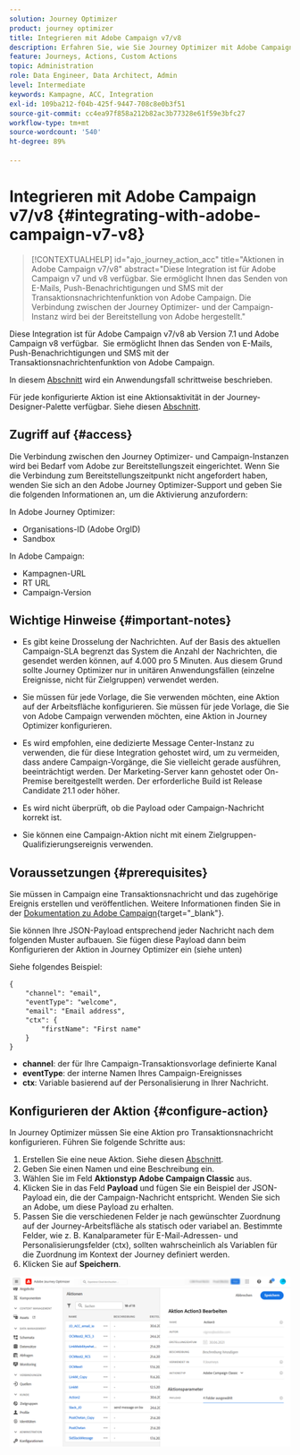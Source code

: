 ```yaml
---
solution: Journey Optimizer
product: journey optimizer
title: Integrieren mit Adobe Campaign v7/v8
description: Erfahren Sie, wie Sie Journey Optimizer mit Adobe Campaign v7/v8 integrieren
feature: Journeys, Actions, Custom Actions
topic: Administration
role: Data Engineer, Data Architect, Admin
level: Intermediate
keywords: Kampagne, ACC, Integration
exl-id: 109ba212-f04b-425f-9447-708c8e0b3f51
source-git-commit: cc4ea97f858a212b82ac3b77328e61f59e3bfc27
workflow-type: tm+mt
source-wordcount: '540'
ht-degree: 89%

---
```


# Integrieren mit Adobe Campaign v7/v8 {#integrating-with-adobe-campaign-v7-v8}

>[!CONTEXTUALHELP]
>id="ajo_journey_action_acc"
>title="Aktionen in Adobe Campaign v7/v8"
>abstract="Diese Integration ist für Adobe Campaign v7 und v8 verfügbar. Sie ermöglicht Ihnen das Senden von E-Mails, Push-Benachrichtigungen und SMS mit der Transaktionsnachrichtenfunktion von Adobe Campaign. Die Verbindung zwischen der Journey Optimizer- und der Campaign-Instanz wird bei der Bereitstellung von Adobe hergestellt."

Diese Integration ist für Adobe Campaign v7/v8 ab Version 7.1 und Adobe Campaign v8 verfügbar.  Sie ermöglicht Ihnen das Senden von E-Mails, Push-Benachrichtigungen und SMS mit der Transaktionsnachrichtenfunktion von Adobe Campaign.

In diesem [Abschnitt](../building-journeys/ajo-ac.md) wird ein Anwendungsfall schrittweise beschrieben.

Für jede konfigurierte Aktion ist eine Aktionsaktivität in der Journey-Designer-Palette verfügbar. Siehe diesen [Abschnitt](../building-journeys/using-adobe-campaign-v7-v8.md).

## Zugriff auf {#access}

Die Verbindung zwischen den Journey Optimizer- und Campaign-Instanzen wird bei Bedarf vom Adobe zur Bereitstellungszeit eingerichtet. Wenn Sie die Verbindung zum Bereitstellungszeitpunkt nicht angefordert haben, wenden Sie sich an den Adobe Journey Optimizer-Support und geben Sie die folgenden Informationen an, um die Aktivierung anzufordern:

In Adobe Journey Optimizer:

* Organisations-ID (Adobe OrgID)
* Sandbox

In Adobe Campaign:

* Kampagnen-URL
* RT URL
* Campaign-Version

## Wichtige Hinweise {#important-notes}

* Es gibt keine Drosselung der Nachrichten. Auf der Basis des aktuellen Campaign-SLA begrenzt das System die Anzahl der Nachrichten, die gesendet werden können, auf 4.000 pro 5 Minuten. Aus diesem Grund sollte Journey Optimizer nur in unitären Anwendungsfällen (einzelne Ereignisse, nicht für Zielgruppen) verwendet werden.

* Sie müssen für jede Vorlage, die Sie verwenden möchten, eine Aktion auf der Arbeitsfläche konfigurieren. Sie müssen für jede Vorlage, die Sie von Adobe Campaign verwenden möchten, eine Aktion in Journey Optimizer konfigurieren.

* Es wird empfohlen, eine dedizierte Message Center-Instanz zu verwenden, die für diese Integration gehostet wird, um zu vermeiden, dass andere Campaign-Vorgänge, die Sie vielleicht gerade ausführen, beeinträchtigt werden. Der Marketing-Server kann gehostet oder On-Premise bereitgestellt werden. Der erforderliche Build ist Release Candidate 21.1 oder höher.

* Es wird nicht überprüft, ob die Payload oder Campaign-Nachricht korrekt ist.

* Sie können eine Campaign-Aktion nicht mit einem Zielgruppen-Qualifizierungsereignis verwenden.

## Voraussetzungen {#prerequisites}

Sie müssen in Campaign eine Transaktionsnachricht und das zugehörige Ereignis erstellen und veröffentlichen. Weitere Informationen finden Sie in der [Dokumentation zu Adobe Campaign](https://experienceleague.adobe.com/docs/campaign-classic/using/transactional-messaging/introduction/about-transactional-messaging.html?lang=de#transactional-messaging){target="_blank"}.

Sie können Ihre JSON-Payload entsprechend jeder Nachricht nach dem folgenden Muster aufbauen. Sie fügen diese Payload dann beim Konfigurieren der Aktion in Journey Optimizer ein (siehe unten)

Siehe folgendes Beispiel:

```
{
    "channel": "email",
    "eventType": "welcome",
    "email": "Email address",
    "ctx": {
        "firstName": "First name"
    }
}
```

* **channel**: der für Ihre Campaign-Transaktionsvorlage definierte Kanal
* **eventType**: der interne Namen Ihres Campaign-Ereignisses
* **ctx**: Variable basierend auf der Personalisierung in Ihrer Nachricht.

## Konfigurieren der Aktion {#configure-action}

In Journey Optimizer müssen Sie eine Aktion pro Transaktionsnachricht konfigurieren. Führen Sie folgende Schritte aus:

1. Erstellen Sie eine neue Aktion. Siehe diesen [Abschnitt](../action/action.md).
1. Geben Sie einen Namen und eine Beschreibung ein.
1. Wählen Sie im Feld **Aktionstyp** **Adobe Campaign Classic** aus.
1. Klicken Sie in das Feld **Payload** und fügen Sie ein Beispiel der JSON-Payload ein, die der Campaign-Nachricht entspricht. Wenden Sie sich an Adobe, um diese Payload zu erhalten.
1. Passen Sie die verschiedenen Felder je nach gewünschter Zuordnung auf der Journey-Arbeitsfläche als statisch oder variabel an. Bestimmte Felder, wie z. B. Kanalparameter für E-Mail-Adressen- und Personalisierungsfelder (ctx), sollten wahrscheinlich als Variablen für die Zuordnung im Kontext der Journey definiert werden.
1. Klicken Sie auf **Speichern**.

![](assets/accintegration1.png)